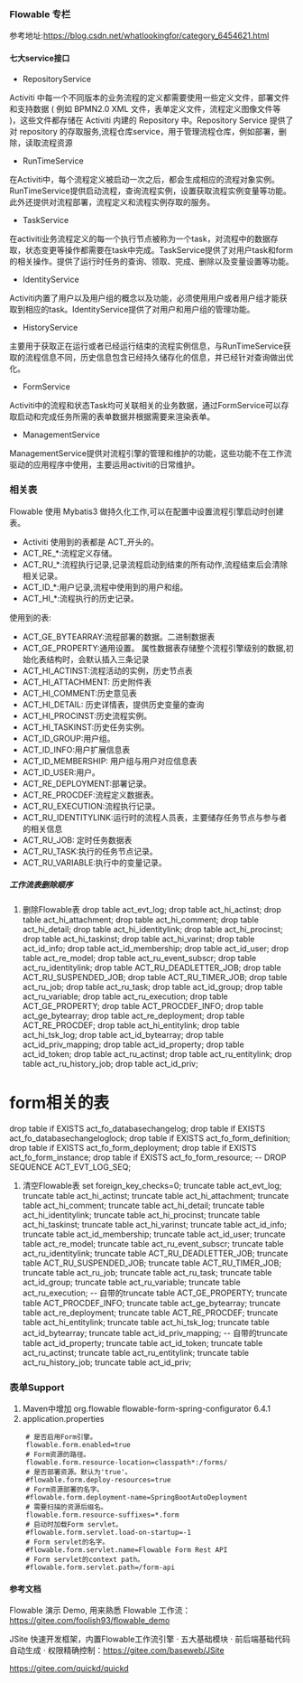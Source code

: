 ### Flowable 专栏

参考地址:https://blog.csdn.net/whatlookingfor/category_6454621.html


#### 七大service接口
- RepositoryService

Activiti 中每一个不同版本的业务流程的定义都需要使用一些定义文件，部署文件和支持数据 ( 例如 BPMN2.0 XML 文件，表单定义文件，流程定义图像文件等 )，这些文件都存储在 Activiti 内建的 Repository 中。Repository Service 提供了对 repository 的存取服务,流程仓库service，用于管理流程仓库，例如部署，删除，读取流程资源

- RunTimeService

在Activiti中，每个流程定义被启动一次之后，都会生成相应的流程对象实例。RunTimeService提供启动流程，查询流程实例，设置获取流程实例变量等功能。此外还提供对流程部署，流程定义和流程实例存取的服务。

- TaskService

在activiti业务流程定义的每一个执行节点被称为一个task，对流程中的数据存取，状态变更等操作都需要在task中完成。TaskService提供了对用户task和form的相关操作。提供了运行时任务的查询、领取、完成、删除以及变量设置等功能。

- IdentityService

Activiti内置了用户以及用户组的概念以及功能，必须使用用户或者用户组才能获取到相应的task。IdentityService提供了对用户和用户组的管理功能。

- HistoryService

主要用于获取正在运行或者已经运行结束的流程实例信息，与RunTimeService获取的流程信息不同，历史信息包含已经持久储存化的信息，并已经针对查询做出优化。

- FormService

Activiti中的流程和状态Task均可关联相关的业务数据，通过FormService可以存取启动和完成任务所需的表单数据并根据需要来渲染表单。

- ManagementService

ManagementService提供对流程引擎的管理和维护的功能，这些功能不在工作流驱动的应用程序中使用，主要运用activiti的日常维护。

### 相关表
Flowable 使用 Mybatis3 做持久化工作,可以在配置中设置流程引擎启动时创建表。
- Activiti 使用到的表都是 ACT_开头的。
- ACT_RE_*:流程定义存储。
- ACT_RU_*:流程执行记录,记录流程启动到结束的所有动作,流程结束后会清除相关记录。
- ACT_ID_*:用户记录,流程中使用到的用户和组。
- ACT_HI_*:流程执行的历史记录。

使用到的表:

- ACT_GE_BYTEARRAY:流程部署的数据。二进制数据表
- ACT_GE_PROPERTY:通用设置。 属性数据表存储整个流程引擎级别的数据,初始化表结构时，会默认插入三条记录
- ACT_HI_ACTINST:流程活动的实例，历史节点表
- ACT_HI_ATTACHMENT: 历史附件表
- ACT_HI_COMMENT:历史意见表
- ACT_HI_DETAIL: 历史详情表，提供历史变量的查询
- ACT_HI_PROCINST:历史流程实例。
- ACT_HI_TASKINST:历史任务实例。
- ACT_ID_GROUP:用户组。
- ACT_ID_INFO:用户扩展信息表
- ACT_ID_MEMBERSHIP: 用户组与用户对应信息表
- ACT_ID_USER:用户。
- ACT_RE_DEPLOYMENT:部署记录。
- ACT_RE_PROCDEF:流程定义数据表。
- ACT_RU_EXECUTION:流程执行记录。
- ACT_RU_IDENTITYLINK:运行时的流程人员表，主要储存任务节点与参与者的相关信息
- ACT_RU_JOB: 定时任务数据表
- ACT_RU_TASK:执行的任务节点记录。
- ACT_RU_VARIABLE:执行中的变量记录。


##### 工作流表删除顺序
1. 删除Flowable表
drop table act_evt_log; 
drop table act_hi_actinst; 
drop table act_hi_attachment; 
drop table act_hi_comment; 
drop table act_hi_detail; 
drop table act_hi_identitylink; 
drop table act_hi_procinst; 
drop table act_hi_taskinst; 
drop table act_hi_varinst; 
drop table act_id_info; 
drop table act_id_membership; 
drop table act_id_user; 
drop table act_re_model; 
drop table act_ru_event_subscr; 
drop table act_ru_identitylink; 
drop table ACT_RU_DEADLETTER_JOB; 
drop table ACT_RU_SUSPENDED_JOB; 
drop table ACT_RU_TIMER_JOB; 
drop table act_ru_job; 
drop table act_ru_task; 
drop table act_id_group; 
drop table act_ru_variable; 
drop table act_ru_execution; 
drop table ACT_GE_PROPERTY; 
drop table ACT_PROCDEF_INFO; 
drop table act_ge_bytearray; 
drop table act_re_deployment; 
drop table ACT_RE_PROCDEF;
drop table act_hi_entitylink;
drop table act_hi_tsk_log;
drop table act_id_bytearray;
drop table act_id_priv_mapping;
drop table act_id_property;
drop table act_id_token;
drop table act_ru_actinst;
drop table act_ru_entitylink;
drop table act_ru_history_job;
drop table act_id_priv;
# form相关的表
drop table if EXISTS act_fo_databasechangelog;
drop table if EXISTS act_fo_databasechangeloglock;
drop table if EXISTS act_fo_form_definition;
drop table if EXISTS act_fo_form_deployment;
drop table if EXISTS act_fo_form_instance;
drop table if EXISTS act_fo_form_resource;
-- DROP SEQUENCE  ACT_EVT_LOG_SEQ;
1. 清空Flowable表
set foreign_key_checks=0;
truncate table act_evt_log; 
truncate table act_hi_actinst; 
truncate table act_hi_attachment; 
truncate table act_hi_comment; 
truncate table act_hi_detail; 
truncate table act_hi_identitylink; 
truncate table act_hi_procinst; 
truncate table act_hi_taskinst; 
truncate table act_hi_varinst; 
truncate table act_id_info; 
truncate table act_id_membership; 
truncate table act_id_user; 
truncate table act_re_model; 
truncate table act_ru_event_subscr; 
truncate table act_ru_identitylink; 
truncate table ACT_RU_DEADLETTER_JOB; 
truncate table ACT_RU_SUSPENDED_JOB; 
truncate table ACT_RU_TIMER_JOB; 
truncate table act_ru_job; 
truncate table act_ru_task; 
truncate table act_id_group; 
truncate table act_ru_variable; 
truncate table act_ru_execution; 
-- 自带的truncate table ACT_GE_PROPERTY; 
truncate table ACT_PROCDEF_INFO; 
truncate table act_ge_bytearray; 
truncate table act_re_deployment; 
truncate table ACT_RE_PROCDEF;
truncate table act_hi_entitylink;
truncate table act_hi_tsk_log;
truncate table act_id_bytearray;
truncate table act_id_priv_mapping;
-- 自带的truncate table act_id_property;
truncate table act_id_token;
truncate table act_ru_actinst;
truncate table act_ru_entitylink;
truncate table act_ru_history_job;
truncate table act_id_priv;

### 表单Support
1. Maven中增加
        <!-- Form Engine Support -->
        <dependency>
            <groupId>org.flowable</groupId>
            <artifactId>flowable-form-spring-configurator</artifactId>
            <version>6.4.1</version>
        </dependency>
2. application.properties
```
    # 是否启用Form引擎。
    flowable.form.enabled=true
    # Form资源的路径。
    flowable.form.resource-location=classpath*:/forms/
    # 是否部署资源。默认为'true'。
    #flowable.form.deploy-resources=true
    # Form资源部署的名字。
    #flowable.form.deployment-name=SpringBootAutoDeployment
    # 需要扫描的资源后缀名。
    flowable.form.resource-suffixes=*.form
    # 启动时加载Form servlet。
    #flowable.form.servlet.load-on-startup=-1
    # Form servlet的名字。
    #flowable.form.servlet.name=Flowable Form Rest API
    # Form servlet的context path。
    #flowable.form.servlet.path=/form-api
```

#### 参考文档
Flowable 演示 Demo, 用来熟悉 Flowable 工作流：https://gitee.com/foolish93/flowable_demo

JSite 快速开发框架，内置Flowable工作流引擎 · 五大基础模块 · 前后端基础代码自动生成 · 权限精确控制：https://gitee.com/baseweb/JSite

https://gitee.com/quickd/quickd
